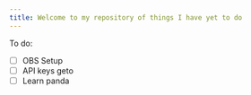 ```yaml
---
title: Welcome to my repository of things I have yet to do
---
```


To do:
 - [ ] OBS Setup 
 - [ ] API keys geto
 - [ ] Learn panda
